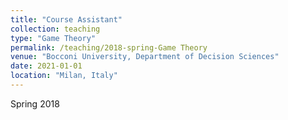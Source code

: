 ```yaml
---
title: "Course Assistant"
collection: teaching
type: "Game Theory"
permalink: /teaching/2018-spring-Game Theory
venue: "Bocconi University, Department of Decision Sciences"
date: 2021-01-01
location: "Milan, Italy"
---
```


Spring 2018
